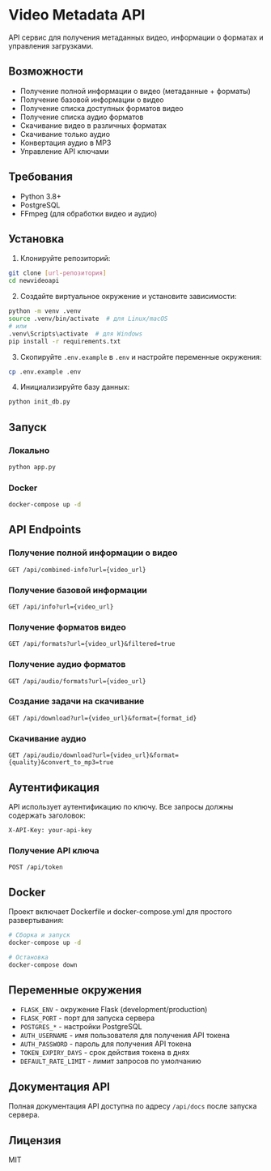 # Video Metadata API

API сервис для получения метаданных видео, информации о форматах и управления загрузками.

## Возможности

- Получение полной информации о видео (метаданные + форматы)
- Получение базовой информации о видео
- Получение списка доступных форматов видео
- Получение списка аудио форматов
- Скачивание видео в различных форматах
- Скачивание только аудио
- Конвертация аудио в MP3
- Управление API ключами

## Требования

- Python 3.8+
- PostgreSQL
- FFmpeg (для обработки видео и аудио)

## Установка

1. Клонируйте репозиторий:
```bash
git clone [url-репозитория]
cd newvideoapi
```

2. Создайте виртуальное окружение и установите зависимости:
```bash
python -m venv .venv
source .venv/bin/activate  # для Linux/macOS
# или
.venv\Scripts\activate  # для Windows
pip install -r requirements.txt
```

3. Скопируйте `.env.example` в `.env` и настройте переменные окружения:
```bash
cp .env.example .env
```

4. Инициализируйте базу данных:
```bash
python init_db.py
```

## Запуск

### Локально
```bash
python app.py
```

### Docker
```bash
docker-compose up -d
```

## API Endpoints

### Получение полной информации о видео
```http
GET /api/combined-info?url={video_url}
```

### Получение базовой информации
```http
GET /api/info?url={video_url}
```

### Получение форматов видео
```http
GET /api/formats?url={video_url}&filtered=true
```

### Получение аудио форматов
```http
GET /api/audio/formats?url={video_url}
```

### Создание задачи на скачивание
```http
GET /api/download?url={video_url}&format={format_id}
```

### Скачивание аудио
```http
GET /api/audio/download?url={video_url}&format={quality}&convert_to_mp3=true
```

## Аутентификация

API использует аутентификацию по ключу. Все запросы должны содержать заголовок:
```
X-API-Key: your-api-key
```

### Получение API ключа
```http
POST /api/token
```

## Docker

Проект включает Dockerfile и docker-compose.yml для простого развертывания:

```bash
# Сборка и запуск
docker-compose up -d

# Остановка
docker-compose down
```

## Переменные окружения

- `FLASK_ENV` - окружение Flask (development/production)
- `FLASK_PORT` - порт для запуска сервера
- `POSTGRES_*` - настройки PostgreSQL
- `AUTH_USERNAME` - имя пользователя для получения API токена
- `AUTH_PASSWORD` - пароль для получения API токена
- `TOKEN_EXPIRY_DAYS` - срок действия токена в днях
- `DEFAULT_RATE_LIMIT` - лимит запросов по умолчанию

## Документация API

Полная документация API доступна по адресу `/api/docs` после запуска сервера.

## Лицензия

MIT 